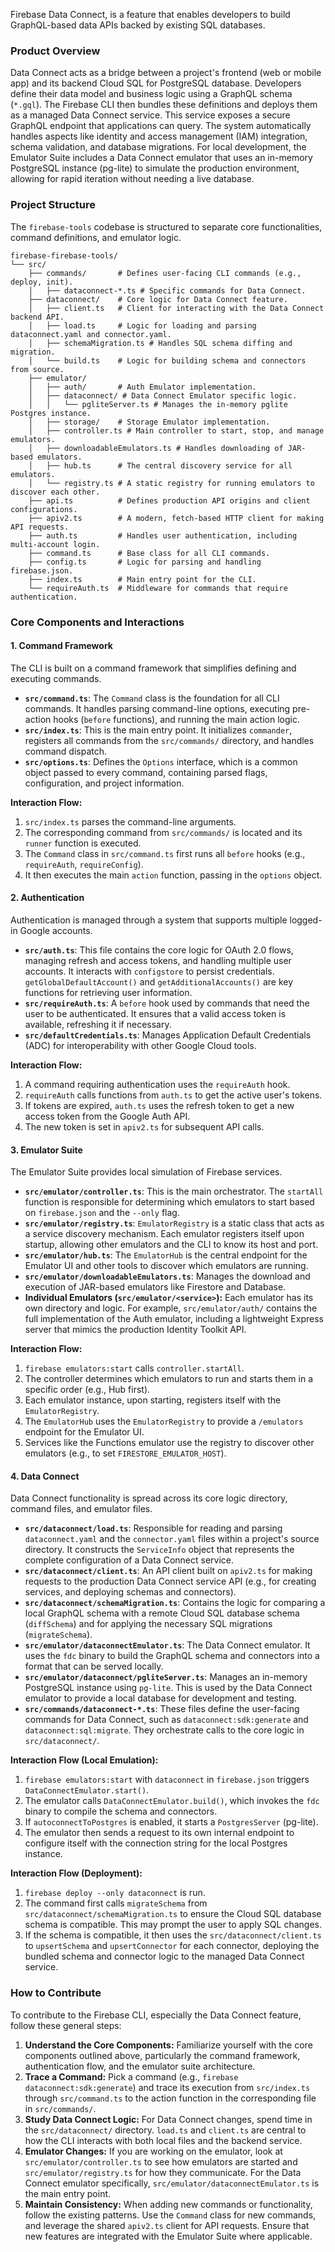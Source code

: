Firebase Data Connect, is a feature that enables developers to build GraphQL-based data APIs backed by existing SQL databases.

### **Product Overview**

Data Connect acts as a bridge between a project's frontend (web or mobile app) and its backend Cloud SQL for PostgreSQL database. Developers define their data model and business logic using a GraphQL schema (`*.gql`). The Firebase CLI then bundles these definitions and deploys them as a managed Data Connect service. This service exposes a secure GraphQL endpoint that applications can query. The system automatically handles aspects like identity and access management (IAM) integration, schema validation, and database migrations. For local development, the Emulator Suite includes a Data Connect emulator that uses an in-memory PostgreSQL instance (pg-lite) to simulate the production environment, allowing for rapid iteration without needing a live database.

### **Project Structure**

The `firebase-tools` codebase is structured to separate core functionalities, command definitions, and emulator logic.

```
firebase-firebase-tools/
└── src/
    ├── commands/       # Defines user-facing CLI commands (e.g., deploy, init).
    │   ├── dataconnect-*.ts # Specific commands for Data Connect.
    ├── dataconnect/    # Core logic for Data Connect feature.
    │   ├── client.ts   # Client for interacting with the Data Connect backend API.
    │   ├── load.ts     # Logic for loading and parsing dataconnect.yaml and connector.yaml.
    │   ├── schemaMigration.ts # Handles SQL schema diffing and migration.
    │   └── build.ts    # Logic for building schema and connectors from source.
    ├── emulator/
    │   ├── auth/       # Auth Emulator implementation.
    │   ├── dataconnect/ # Data Connect Emulator specific logic.
    │   │   └── pgliteServer.ts # Manages the in-memory pglite Postgres instance.
    │   ├── storage/    # Storage Emulator implementation.
    │   ├── controller.ts # Main controller to start, stop, and manage emulators.
    │   ├── downloadableEmulators.ts # Handles downloading of JAR-based emulators.
    │   ├── hub.ts      # The central discovery service for all emulators.
    │   └── registry.ts # A static registry for running emulators to discover each other.
    ├── api.ts          # Defines production API origins and client configurations.
    ├── apiv2.ts        # A modern, fetch-based HTTP client for making API requests.
    ├── auth.ts         # Handles user authentication, including multi-account login.
    ├── command.ts      # Base class for all CLI commands.
    ├── config.ts       # Logic for parsing and handling firebase.json.
    ├── index.ts        # Main entry point for the CLI.
    └── requireAuth.ts  # Middleware for commands that require authentication.
```

### **Core Components and Interactions**

#### **1. Command Framework**

The CLI is built on a command framework that simplifies defining and executing commands.

- **`src/command.ts`**: The `Command` class is the foundation for all CLI commands. It handles parsing command-line options, executing pre-action hooks (`before` functions), and running the main action logic.
- **`src/index.ts`**: This is the main entry point. It initializes `commander`, registers all commands from the `src/commands/` directory, and handles command dispatch.
- **`src/options.ts`**: Defines the `Options` interface, which is a common object passed to every command, containing parsed flags, configuration, and project information.

**Interaction Flow:**

1.  `src/index.ts` parses the command-line arguments.
2.  The corresponding command from `src/commands/` is located and its `runner` function is executed.
3.  The `Command` class in `src/command.ts` first runs all `before` hooks (e.g., `requireAuth`, `requireConfig`).
4.  It then executes the main `action` function, passing in the `options` object.

#### **2. Authentication**

Authentication is managed through a system that supports multiple logged-in Google accounts.

- **`src/auth.ts`**: This file contains the core logic for OAuth 2.0 flows, managing refresh and access tokens, and handling multiple user accounts. It interacts with `configstore` to persist credentials. `getGlobalDefaultAccount()` and `getAdditionalAccounts()` are key functions for retrieving user information.
- **`src/requireAuth.ts`**: A `before` hook used by commands that need the user to be authenticated. It ensures that a valid access token is available, refreshing it if necessary.
- **`src/defaultCredentials.ts`**: Manages Application Default Credentials (ADC) for interoperability with other Google Cloud tools.

**Interaction Flow:**

1.  A command requiring authentication uses the `requireAuth` hook.
2.  `requireAuth` calls functions from `auth.ts` to get the active user's tokens.
3.  If tokens are expired, `auth.ts` uses the refresh token to get a new access token from the Google Auth API.
4.  The new token is set in `apiv2.ts` for subsequent API calls.

#### **3. Emulator Suite**

The Emulator Suite provides local simulation of Firebase services.

- **`src/emulator/controller.ts`**: This is the main orchestrator. The `startAll` function is responsible for determining which emulators to start based on `firebase.json` and the `--only` flag.
- **`src/emulator/registry.ts`**: `EmulatorRegistry` is a static class that acts as a service discovery mechanism. Each emulator registers itself upon startup, allowing other emulators and the CLI to know its host and port.
- **`src/emulator/hub.ts`**: The `EmulatorHub` is the central endpoint for the Emulator UI and other tools to discover which emulators are running.
- **`src/emulator/downloadableEmulators.ts`**: Manages the download and execution of JAR-based emulators like Firestore and Database.
- **Individual Emulators (`src/emulator/<service>`):** Each emulator has its own directory and logic. For example, `src/emulator/auth/` contains the full implementation of the Auth emulator, including a lightweight Express server that mimics the production Identity Toolkit API.

**Interaction Flow:**

1.  `firebase emulators:start` calls `controller.startAll`.
2.  The controller determines which emulators to run and starts them in a specific order (e.g., Hub first).
3.  Each emulator instance, upon starting, registers itself with the `EmulatorRegistry`.
4.  The `EmulatorHub` uses the `EmulatorRegistry` to provide a `/emulators` endpoint for the Emulator UI.
5.  Services like the Functions emulator use the registry to discover other emulators (e.g., to set `FIRESTORE_EMULATOR_HOST`).

#### **4. Data Connect**

Data Connect functionality is spread across its core logic directory, command files, and emulator files.

- **`src/dataconnect/load.ts`**: Responsible for reading and parsing `dataconnect.yaml` and the `connector.yaml` files within a project's source directory. It constructs the `ServiceInfo` object that represents the complete configuration of a Data Connect service.
- **`src/dataconnect/client.ts`**: An API client built on `apiv2.ts` for making requests to the production Data Connect service API (e.g., for creating services, and deploying schemas and connectors).
- **`src/dataconnect/schemaMigration.ts`**: Contains the logic for comparing a local GraphQL schema with a remote Cloud SQL database schema (`diffSchema`) and for applying the necessary SQL migrations (`migrateSchema`).
- **`src/emulator/dataconnectEmulator.ts`**: The Data Connect emulator. It uses the `fdc` binary to build the GraphQL schema and connectors into a format that can be served locally.
- **`src/emulator/dataconnect/pgliteServer.ts`**: Manages an in-memory PostgreSQL instance using `pg-lite`. This is used by the Data Connect emulator to provide a local database for development and testing.
- **`src/commands/dataconnect-*.ts`**: These files define the user-facing commands for Data Connect, such as `dataconnect:sdk:generate` and `dataconnect:sql:migrate`. They orchestrate calls to the core logic in `src/dataconnect/`.

**Interaction Flow (Local Emulation):**

1.  `firebase emulators:start` with `dataconnect` in `firebase.json` triggers `DataConnectEmulator.start()`.
2.  The emulator calls `DataConnectEmulator.build()`, which invokes the `fdc` binary to compile the schema and connectors.
3.  If `autoconnectToPostgres` is enabled, it starts a `PostgresServer` (pg-lite).
4.  The emulator then sends a request to its own internal endpoint to configure itself with the connection string for the local Postgres instance.

**Interaction Flow (Deployment):**

1.  `firebase deploy --only dataconnect` is run.
2.  The command first calls `migrateSchema` from `src/dataconnect/schemaMigration.ts` to ensure the Cloud SQL database schema is compatible. This may prompt the user to apply SQL changes.
3.  If the schema is compatible, it then uses the `src/dataconnect/client.ts` to `upsertSchema` and `upsertConnector` for each connector, deploying the bundled schema and connector logic to the managed Data Connect service.

### **How to Contribute**

To contribute to the Firebase CLI, especially the Data Connect feature, follow these general steps:

1.  **Understand the Core Components:** Familiarize yourself with the core components outlined above, particularly the command framework, authentication flow, and the emulator suite architecture.
2.  **Trace a Command:** Pick a command (e.g., `firebase dataconnect:sdk:generate`) and trace its execution from `src/index.ts` through `src/command.ts` to the action function in the corresponding file in `src/commands/`.
3.  **Study Data Connect Logic:** For Data Connect changes, spend time in the `src/dataconnect/` directory. `load.ts` and `client.ts` are central to how the CLI interacts with both local files and the backend service.
4.  **Emulator Changes:** If you are working on the emulator, look at `src/emulator/controller.ts` to see how emulators are started and `src/emulator/registry.ts` for how they communicate. For the Data Connect emulator specifically, `src/emulator/dataconnectEmulator.ts` is the main entry point.
5.  **Maintain Consistency:** When adding new commands or functionality, follow the existing patterns. Use the `Command` class for new commands, and leverage the shared `apiv2.ts` client for API requests. Ensure that new features are integrated with the Emulator Suite where applicable.

